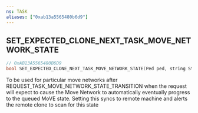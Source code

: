 ```yaml
---
ns: TASK
aliases: ["0xab13a5565480b6d9"]
---
```

## SET_EXPECTED_CLONE_NEXT_TASK_MOVE_NETWORK_STATE

```c
// 0xAB13A5565480B6D9
bool SET_EXPECTED_CLONE_NEXT_TASK_MOVE_NETWORK_STATE(Ped ped, string StateName);
```

To be used for particular move networks after REQUEST_TASK_MOVE_NETWORK_STATE_TRANSITION when the request will expect to cause the Move Network to automatically eventually progress to the queued MoVE state. Setting this syncs to remote machine and alerts the remote clone to scan for this state


